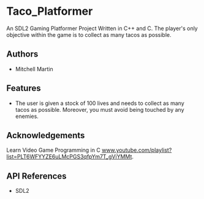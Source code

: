 
# Taco_Platformer

An SDL2 Gaming Platformer Project Written in C++ and C. The player's only objective within the game is to collect as many tacos as possible.
## Authors
- Mitchell Martin
## Features

- The user is given a stock of 100 lives and
  needs to collect as many tacos as possible.
  Moreover, you must avoid being touched by
  any enemies.



## Acknowledgements

Learn Video Game Programming in C www.youtube.com/playlist?list=PLT6WFYYZE6uLMcPGS3qfpYm7T_gViYMMt.
## API References

- SDL2
